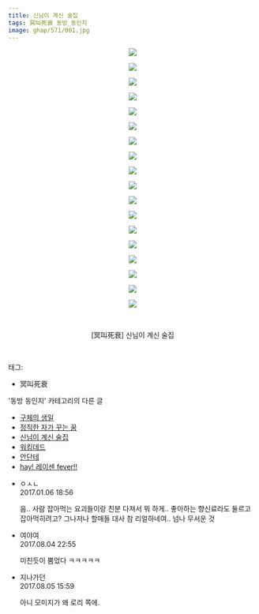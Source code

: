 ```yaml
---
title: 신님이 계신 술집
tags: 冥叫死衰 동방_동인지
image: ghap/571/001.jpg
---
```

<div class="article">
<p style="text-align: center; clear: none; float: none;"><img src="{{ site.nasurl }}/ghap/571/001.jpg"/></p>
<p style="text-align: center; clear: none; float: none;"><img src="{{ site.nasurl }}/ghap/571/002.jpg"/></p>
<p style="text-align: center; clear: none; float: none;"><img src="{{ site.nasurl }}/ghap/571/003.jpg"/></p>
<p style="text-align: center; clear: none; float: none;"><img src="{{ site.nasurl }}/ghap/571/004.jpg"/></p>
<p style="text-align: center; clear: none; float: none;"><img src="{{ site.nasurl }}/ghap/571/005.jpg"/></p>
<p style="text-align: center; clear: none; float: none;"><img src="{{ site.nasurl }}/ghap/571/006.jpg"/></p>
<p style="text-align: center; clear: none; float: none;"><img src="{{ site.nasurl }}/ghap/571/007.jpg"/></p>
<p style="text-align: center; clear: none; float: none;"><img src="{{ site.nasurl }}/ghap/571/008.jpg"/></p>
<p style="text-align: center; clear: none; float: none;"><img src="{{ site.nasurl }}/ghap/571/009.jpg"/></p>
<p style="text-align: center; clear: none; float: none;"><img src="{{ site.nasurl }}/ghap/571/010.jpg"/></p>
<p style="text-align: center; clear: none; float: none;"><img src="{{ site.nasurl }}/ghap/571/011.jpg"/></p>
<p style="text-align: center; clear: none; float: none;"><img src="{{ site.nasurl }}/ghap/571/012.jpg"/></p>
<p style="text-align: center; clear: none; float: none;"><img src="{{ site.nasurl }}/ghap/571/013.jpg"/></p>
<p style="text-align: center; clear: none; float: none;"><img src="{{ site.nasurl }}/ghap/571/014.jpg"/></p>
<p style="text-align: center; clear: none; float: none;"><img src="{{ site.nasurl }}/ghap/571/015.jpg"/></p>
<p style="text-align: center; clear: none; float: none;"><img src="{{ site.nasurl }}/ghap/571/016.jpg"/></p>
<p style="text-align: center; clear: none; float: none;"><img src="{{ site.nasurl }}/ghap/571/017.jpg"/></p>
<p style="text-align: center; clear: none; float: none;"><img src="{{ site.nasurl }}/ghap/571/018.jpg"/></p>
<p style="text-align: center; clear: none; float: none;"><br/></p>
<p style="text-align: center; clear: none; float: none;">[冥叫死衰] 신님이 계신 술집</p>
<p><br/></p>
</div><div class="tagTrail">
<p>태그: </p>
<ul>
<li>冥叫死衰</li>
</ul>
</div><div class="another">
<p>'동방 동인지' 카테고리의 다른 글</p>
<ul>
<li><a href="/2016-06-26-ghap_573">구체의 생일</a></li>
<li><a href="/2016-06-26-ghap_572">정직한 자가 꾸는 꿈</a></li>
<li><a href="/2016-06-26-ghap_571">신님이 계신 술집</a></li>
<li><a href="/2016-06-26-ghap_570">워킹데드</a></li>
<li><a href="/2016-06-26-ghap_569">안단테</a></li>
<li><a href="/2016-06-26-ghap_568">hay! 레이센 fever!!</a></li>
</ul>
</div><div class="cb_module cb_fluid">
<div class="cb_wrt cb_profile">
<div class="comment">
<ul>
<li class="cb_thumb_off" id="comment14884663">
<div class="cb_comment_area">
<div class="cb_info_area">
<div class="cb_section">
<span class="cb_nick_name">ㅇㅅㄴ</span>
</div>
<div class="cb_section">
<span class="cb_date">2017.01.06 18:56 </span>
</div>
</div>
<div class="cb_dsc_comment">
<p class="cb_dsc">
											음.. 사람 잡아먹는 요괴들이랑 친분 다져서 뭐 하게.. 좋아하는 향신료라도 둘르고 잡아먹히려고? 그나저나 할매들 대사 참 리얼하네여.. 넘나 무서운 것
										</p>
</div>
</div></li>
<li class="cb_thumb_off" id="comment15052093">
<div class="cb_comment_area">
<div class="cb_info_area">
<div class="cb_section">
<span class="cb_nick_name">여야여</span>
</div>
<div class="cb_section">
<span class="cb_date">2017.08.04 22:55 </span>
</div>
</div>
<div class="cb_dsc_comment">
<p class="cb_dsc">
											미친듯이 뿜었다 ㅋㅋㅋㅋㅋ
										</p>
</div>
</div></li>
<li class="cb_thumb_off" id="comment15052596">
<div class="cb_comment_area">
<div class="cb_info_area">
<div class="cb_section">
<span class="cb_nick_name">지나가던</span>
</div>
<div class="cb_section">
<span class="cb_date">2017.08.05 15:59 </span>
</div>
</div>
<div class="cb_dsc_comment">
<p class="cb_dsc">
											아니 모미지가 왜 로리 쪽에.
										</p>
</div>
</div></li>
</ul>
</div>
</div><!-- commentList close -->
</div>